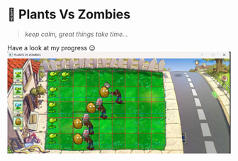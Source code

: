 # 🌱 Plants Vs Zombies

> *keep calm, great things take time...*

Have a look at my progress 😉
![Progress](./Progress.png)
